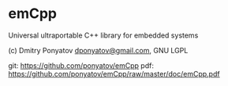 # emCpp
Universal ultraportable C++ library for embedded systems

(c) Dmitry Ponyatov <dponyatov@gmail.com>, GNU LGPL

git: https://github.com/ponyatov/emCpp
pdf: https://github.com/ponyatov/emCpp/raw/master/doc/emCpp.pdf

